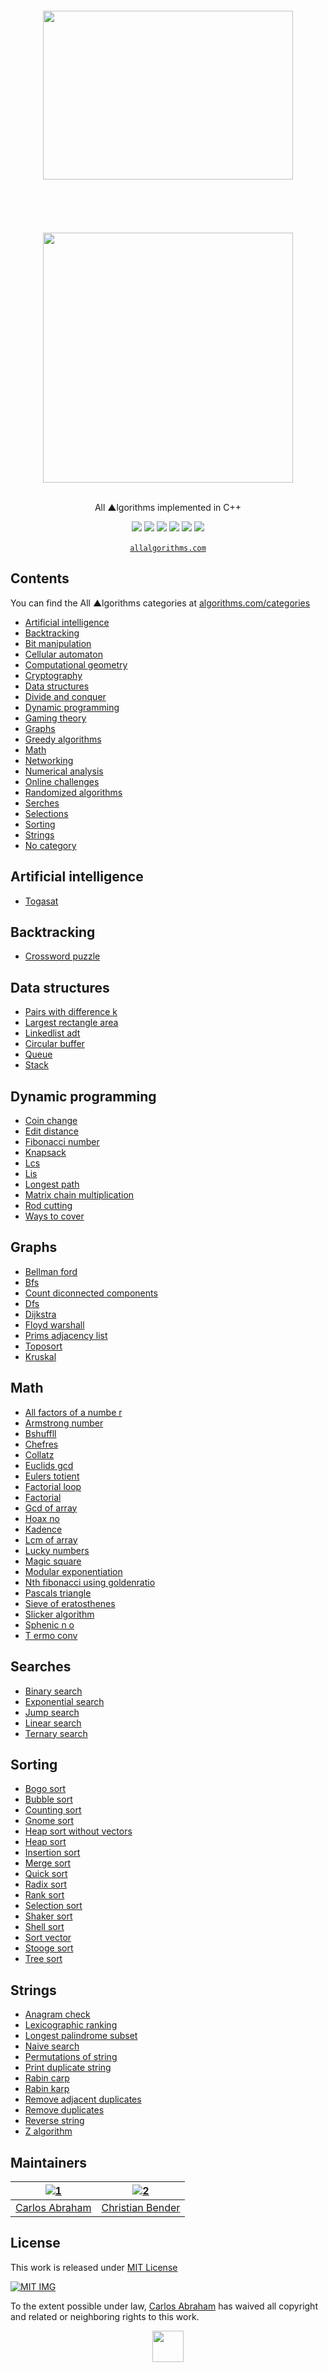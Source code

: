 
<!-- Please do not edit this file | This file is authomatically generated by ~/scripts/formatter.js -->
<div align="center">
<br>
<br>
<br>
<br>
<img width="400" height="270" src="https://cdn.jsdelivr.net/npm/@programming-languages-logos/cpp@0.0.2/cpp.svg">
<br>
<br>
<br>
<br>
<br>
<br>
<img src="https://cdn.abranhe.com/projects/algorithms/algorithms.svg" width="400px">
<br>
<br>
<p>All ▲lgorithms implemented in C++</p>
<a href="https://allalgorithms.com"><img src="https://cdn.abranhe.com/projects/algorithms/badge.svg"></a>
<a href="https://github.com/abranhe/algorithms/blob/master/license"><img src="https://img.shields.io/github/license/abranhe/algorithms.svg" /></a>
<a href="https://cash.me/$abranhe"><img src="https://cdn.abranhe.com/badges/cash-me.svg"></a>
<a href="https://patreon.com/abranhe"><img src="https://cdn.abranhe.com/badges/patreon.svg" /></a>
<a href="https://paypal.me/abranhe/10"><img src="https://cdn.abranhe.com/badges/paypal.svg" /></a>
<a href="https://travis-ci.org/AllAlgorithms/cpp"><img src="https://img.shields.io/travis/AllAlgorithms/cpp.svg?label=%E2%96%B2%20style" /></a>
<br>
<br>
<a href="https://allalgorithms.com"><code>allalgorithms.com</code></a>
</div>

<!-- Please do not edit this file | This file is authomatically generated by ~/scripts/formatter.js -->

## Contents

You can find the All ▲lgorithms categories at [algorithms.com/categories](https://algorithms.com/categories)

 - [Artificial intelligence](#artificial-intelligence)
 - [Backtracking](#backtracking)
 - [Bit manipulation](#bit-manipulation)
 - [Cellular automaton](#cellular-automaton)
 - [Computational geometry](#computational-geometry)
 - [Cryptography](#cryptography)
 - [Data structures](#data-structures)
 - [Divide and conquer](#divide-and-conquer)
 - [Dynamic programming](#dynamic-programming)
 - [Gaming theory](#gaming-theory)
 - [Graphs](#graphs)
 - [Greedy algorithms](#greedy-algorithms)
 - [Math](#math)
 - [Networking](#networking)
 - [Numerical analysis](#numerical-analysis)
 - [Online challenges](#online-challenges)
 - [Randomized algorithms](#randomized-algorithms)
 - [Serches](#serches)
 - [Selections](#selections)
 - [Sorting](#sorting)
 - [Strings](#strings)
 - [No category](#no-category)

## Artificial intelligence

 - [Togasat](artificial-intelligence/togasat.cpp)

## Backtracking

 - [Crossword puzzle](backtracking/crossword_puzzle.cpp)

## Data structures

 - [Pairs with difference k](data-structures/hashmaps/pairs_with_difference_k.cpp)
 - [Largest rectangle area](data-structures/largest_rectangle_area.cpp)
 - [Linkedlist adt](data-structures/linkedlist/linkedlist_adt.cpp)
 - [Circular buffer](data-structures/queue/circular_buffer.cpp)
 - [Queue](data-structures/queue/queue.cpp)
 - [Stack](data-structures/stack/stack.cpp)

## Dynamic programming

 - [Coin change](dynamic-programming/coin_change.cpp)
 - [Edit distance](dynamic-programming/edit_distance.cpp)
 - [Fibonacci number](dynamic-programming/fibonacci_number.cpp)
 - [Knapsack](dynamic-programming/knapsack.cpp)
 - [Lcs](dynamic-programming/lcs.cpp)
 - [Lis](dynamic-programming/lis.cpp)
 - [Longest path](dynamic-programming/longest_path.cpp)
 - [Matrix chain multiplication](dynamic-programming/matrix_chain_multiplication.cpp)
 - [Rod cutting](dynamic-programming/rod_cutting.cpp)
 - [Ways to cover](dynamic-programming/ways_to_cover.cpp)

## Graphs

 - [Bellman ford](graphs/bellman_ford.cpp)
 - [Bfs](graphs/bfs.cpp)
 - [Count diconnected components](graphs/count_diconnected_components.cpp)
 - [Dfs](graphs/dfs.cpp)
 - [Dijkstra](graphs/dijkstra.cpp)
 - [Floyd warshall](graphs/floyd_warshall.cpp)
 - [Prims adjacency list](graphs/prims_adjacency_list.cpp)
 - [Toposort](graphs/toposort.cpp)
 - [Kruskal](graphs/kruskal.cpp)

## Math

 - [All factors of a numbe r](math/all_factors_of_a_numbe_r.cpp)
 - [Armstrong number](math/armstrong_number.cpp)
 - [Bshuffll](math/bshuffll.cpp)
 - [Chefres](math/chefres.cpp)
 - [Collatz](math/collatz.cpp)
 - [Euclids gcd](math/euclids_gcd.cpp)
 - [Eulers totient](math/eulers_totient.cpp)
 - [Factorial loop](math/factorial_loop.cpp)
 - [Factorial](math/factorial.cpp)
 - [Gcd of array](math/gcd_of_array.cpp)
 - [Hoax no](math/hoax_no.cpp)
 - [Kadence](math/kadence.cpp)
 - [Lcm of array](math/lcm_of_array.cpp)
 - [Lucky numbers](math/lucky_numbers.cpp)
 - [Magic square](math/magic_square.cpp)
 - [Modular exponentiation](math/modular_exponentiation.cpp)
 - [Nth fibonacci using goldenratio](math/nth_fibonacci_using_goldenratio.cpp)
 - [Pascals triangle](math/pascals_triangle.cpp)
 - [Sieve of eratosthenes](math/sieve_of_eratosthenes.cpp)
 - [Slicker algorithm](math/slicker_algorithm.cpp)
 - [Sphenic n o](math/sphenic_n_o.cpp)
 - [T ermo conv](math/t_ermo_conv.cpp)

## Searches

 - [Binary search](searches/binary_search.cpp)
 - [Exponential search](searches/exponential_search.cpp)
 - [Jump search](searches/jump_search.cpp)
 - [Linear search](searches/linear_search.cpp)
 - [Ternary search](searches/ternary_search.cpp)

## Sorting

 - [Bogo sort](sorting/bogo_sort.cpp)
 - [Bubble sort](sorting/bubble_sort.cpp)
 - [Counting sort](sorting/counting_sort.cpp)
 - [Gnome sort](sorting/gnome_sort.cpp)
 - [Heap sort without vectors](sorting/heap_sort_without_vectors.cpp)
 - [Heap sort](sorting/heap_sort.cpp)
 - [Insertion sort](sorting/insertion_sort.cpp)
 - [Merge sort](sorting/merge_sort.cpp)
 - [Quick sort](sorting/quick_sort.cpp)
 - [Radix sort](sorting/radix_sort.cpp)
 - [Rank sort](sorting/rank_sort.cpp)
 - [Selection sort](sorting/selection_sort.cpp)
 - [Shaker sort](sorting/shaker_sort.cpp)
 - [Shell sort](sorting/shell_sort.cpp)
 - [Sort vector](sorting/sort_vector.cpp)
 - [Stooge sort](sorting/stooge_sort.cpp)
 - [Tree sort](sorting/tree_sort.cpp)

## Strings

 - [Anagram check](strings/anagram_check.cpp)
 - [Lexicographic ranking](strings/lexicographic_ranking.cpp)
 - [Longest palindrome subset](strings/longest_palindrome_subset.cpp)
 - [Naive search](strings/naive_search.cpp)
 - [Permutations of string](strings/permutations_of_string.cpp)
 - [Print duplicate string](strings/print_duplicate_string.cpp)
 - [Rabin carp](strings/rabin_carp.cpp)
 - [Rabin karp](strings/rabin_karp.cpp)
 - [Remove adjacent duplicates](strings/remove_adjacent_duplicates.cpp)
 - [Remove duplicates](strings/remove_duplicates.cpp)
 - [Reverse string](strings/reverse_string.cpp)
 - [Z algorithm](strings/z_algorithm.cpp)

<!-- Please do not edit this file | This file is authomatically generated by ~/scripts/formatter.js -->

## Maintainers

|[![1][1-avatar]][1]|[![2][2-avatar]][2]|
| :-: | :-: |
| [Carlos Abraham][1] | [Christian Bender][2] |

## License

This work is released under [MIT License][MIT]

[![MIT IMG][MIT-logo]][MIT]

To the extent possible under law, [Carlos Abraham](https://go.abranhe.com/github) has waived all copyright and related or neighboring rights to this work.

<div align="center">
	<a href="https://github.com/abranhe/algorithms">
		<img src="https://cdn.abranhe.com/projects/algorithms/logo.svg" width="50px">
	</a>
  <br>
</div>

[MIT]: https://github.com/abranhe/algorithms/blob/master/license
[MIT-logo]: https://cdn.abranhe.com/projects/algorithms/mit-license.png

<!-- Maintainers -->
[1]: https://github.com/abranhe
[1-avatar]: https://avatars3.githubusercontent.com/u/21347264?s=50
[2]: https://github.com/christianbender
[2-avatar]: https://avatars3.githubusercontent.com/u/23243382?s=50
